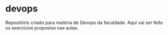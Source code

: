 # devops
Repositório criado para matéria de Devops da faculdade. Aqui vai ser feito os exercícios propostos nas aulas.

